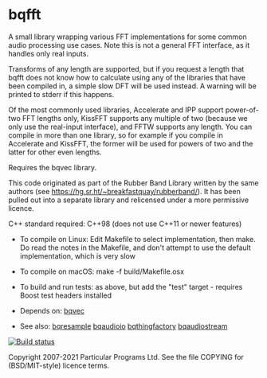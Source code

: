 
bqfft
=====

A small library wrapping various FFT implementations for some common
audio processing use cases. Note this is not a general FFT interface,
as it handles only real inputs.

Transforms of any length are supported, but if you request a length
that bqfft does not know how to calculate using any of the libraries
that have been compiled in, a simple slow DFT will be used instead. A
warning will be printed to stderr if this happens.

Of the most commonly used libraries, Accelerate and IPP support
power-of-two FFT lengths only, KissFFT supports any multiple of two
(because we only use the real-input interface), and FFTW supports any
length. You can compile in more than one library, so for example if
you compile in Accelerate and KissFFT, the former will be used for
powers of two and the latter for other even lengths.

Requires the bqvec library.

This code originated as part of the Rubber Band Library written by the
same authors (see https://hg.sr.ht/~breakfastquay/rubberband/).
It has been pulled out into a separate library and relicensed under a
more permissive licence.

C++ standard required: C++98 (does not use C++11 or newer features)

 * To compile on Linux: Edit Makefile to select implementation, then make.
   Do read the notes in the Makefile, and don't attempt to use the default
   implementation, which is very slow
   
 * To compile on macOS: make -f build/Makefile.osx

 * To build and run tests: as above, but add the "test" target -
   requires Boost test headers installed

 * Depends on: [bqvec](https://hg.sr.ht/~breakfastquay/bqvec)

 * See also: [bqresample](https://hg.sr.ht/~breakfastquay/bqresample) [bqaudioio](https://hg.sr.ht/~breakfastquay/bqaudioio) [bqthingfactory](https://hg.sr.ht/~breakfastquay/bqthingfactory) [bqaudiostream](https://hg.sr.ht/~breakfastquay/bqaudiostream)

[![Build status](https://builds.sr.ht/~breakfastquay/bqfft.svg)](https://builds.sr.ht/~breakfastquay/bqfft?)

Copyright 2007-2021 Particular Programs Ltd. See the file COPYING for
(BSD/MIT-style) licence terms.
